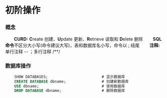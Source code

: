 # 初阶操作
### 概念
&emsp;&emsp;**CURD:** **C**reate 创建、**U**pdate 更新、**R**etrieve 读取和 **D**elete 删除
&emsp;&emsp;**SQL 命令**不区分大小写(命令建议大写)，表和数据库名小写，命令以 ; 结尾
&emsp;&emsp;**注释:** 单行注释 -- ；多行注释 /**/
### 数据库操作


```sql
    SHOW DATABASES;                        # 显示数据库
    CREATE DATABASE dbname;                # 创建新数据库
    USE dbname;                            # 使用数据库
    DROP DATABASE dbname;                  # 删除数据库
```

